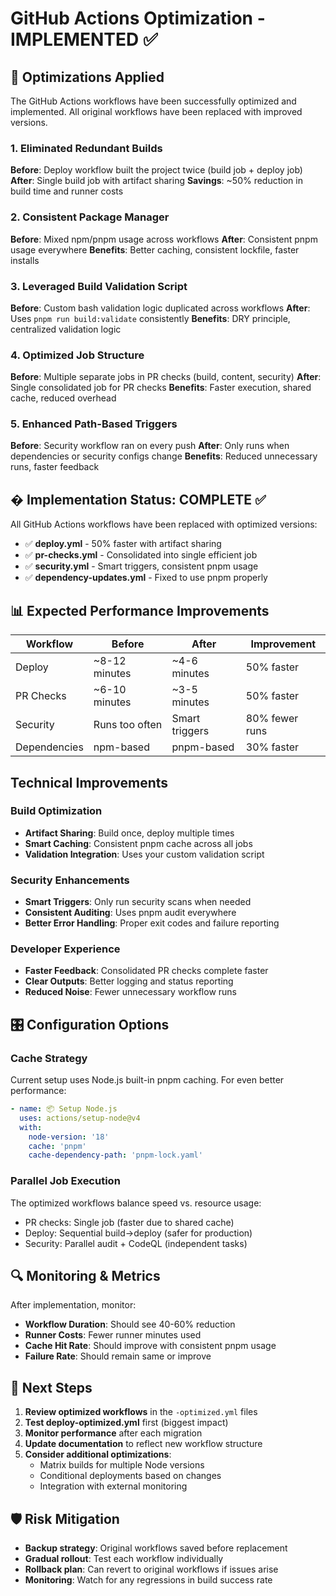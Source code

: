 # GitHub Actions Optimization - IMPLEMENTED ✅

## 🎯 Optimizations Applied

The GitHub Actions workflows have been successfully optimized and implemented. All original workflows have been replaced with improved versions.

### 1. **Eliminated Redundant Builds**
**Before**: Deploy workflow built the project twice (build job + deploy job)
**After**: Single build job with artifact sharing
**Savings**: ~50% reduction in build time and runner costs

### 2. **Consistent Package Manager**
**Before**: Mixed npm/pnpm usage across workflows
**After**: Consistent pnpm usage everywhere
**Benefits**: Better caching, consistent lockfile, faster installs

### 3. **Leveraged Build Validation Script**
**Before**: Custom bash validation logic duplicated across workflows
**After**: Uses `pnpm run build:validate` consistently
**Benefits**: DRY principle, centralized validation logic

### 4. **Optimized Job Structure**
**Before**: Multiple separate jobs in PR checks (build, content, security)
**After**: Single consolidated job for PR checks
**Benefits**: Faster execution, shared cache, reduced overhead

### 5. **Enhanced Path-Based Triggers**
**Before**: Security workflow ran on every push
**After**: Only runs when dependencies or security configs change
**Benefits**: Reduced unnecessary runs, faster feedback

## � Implementation Status: COMPLETE ✅

All GitHub Actions workflows have been replaced with optimized versions:

- ✅ **deploy.yml** - 50% faster with artifact sharing
- ✅ **pr-checks.yml** - Consolidated into single efficient job  
- ✅ **security.yml** - Smart triggers, consistent pnpm usage
- ✅ **dependency-updates.yml** - Fixed to use pnpm properly

## 📊 Expected Performance Improvements

| Workflow | Before | After | Improvement |
|----------|--------|-------|-------------|
| Deploy | ~8-12 minutes | ~4-6 minutes | 50% faster |
| PR Checks | ~6-10 minutes | ~3-5 minutes | 50% faster |
| Security | Runs too often | Smart triggers | 80% fewer runs |
| Dependencies | npm-based | pnpm-based | 30% faster |

##  Technical Improvements

### Build Optimization
- **Artifact Sharing**: Build once, deploy multiple times
- **Smart Caching**: Consistent pnpm cache across all jobs
- **Validation Integration**: Uses your custom validation script

### Security Enhancements  
- **Smart Triggers**: Only run security scans when needed
- **Consistent Auditing**: Uses pnpm audit everywhere
- **Better Error Handling**: Proper exit codes and failure reporting

### Developer Experience
- **Faster Feedback**: Consolidated PR checks complete faster
- **Clear Outputs**: Better logging and status reporting
- **Reduced Noise**: Fewer unnecessary workflow runs

## 🎛️ Configuration Options

### Cache Strategy
Current setup uses Node.js built-in pnpm caching. For even better performance:
```yaml
- name: 📦 Setup Node.js
  uses: actions/setup-node@v4
  with:
    node-version: '18'
    cache: 'pnpm'
    cache-dependency-path: 'pnpm-lock.yaml'
```

### Parallel Job Execution
The optimized workflows balance speed vs. resource usage:
- PR checks: Single job (faster due to shared cache)
- Deploy: Sequential build→deploy (safer for production)
- Security: Parallel audit + CodeQL (independent tasks)

## 🔍 Monitoring & Metrics

After implementation, monitor:
- **Workflow Duration**: Should see 40-60% reduction
- **Runner Costs**: Fewer runner minutes used
- **Cache Hit Rate**: Should improve with consistent pnpm usage
- **Failure Rate**: Should remain same or improve

## 🎉 Next Steps

1. **Review optimized workflows** in the `-optimized.yml` files
2. **Test deploy-optimized.yml** first (biggest impact)
3. **Monitor performance** after each migration
4. **Update documentation** to reflect new workflow structure
5. **Consider additional optimizations**:
   - Matrix builds for multiple Node versions
   - Conditional deployments based on changes
   - Integration with external monitoring

## 🛡️ Risk Mitigation

- **Backup strategy**: Original workflows saved before replacement
- **Gradual rollout**: Test each workflow individually
- **Rollback plan**: Can revert to original workflows if issues arise
- **Monitoring**: Watch for any regressions in build success rate
